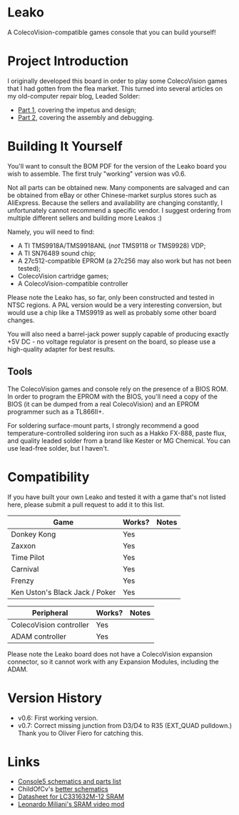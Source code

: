 # Leako
A ColecoVision-compatible games console that you can build yourself!

# Project Introduction
I originally developed this board in order to play some ColecoVision games that I had gotten from the flea market. This turned into several articles on my old-computer repair blog, Leaded Solder:

 - [Part 1](https://www.leadedsolder.com/2020/02/16/colecovision-diy-part-1.html), covering the impetus and design;
 - [Part 2](https://www.leadedsolder.com/2020/07/10/colecovision-diy-part-2.html), covering the assembly and debugging.

# Building It Yourself
You'll want to consult the BOM PDF for the version of the Leako board you wish to assemble. The first truly "working" version was v0.6.

Not all parts can be obtained new. Many components are salvaged and can be obtained from eBay or other Chinese-market surplus stores such as AliExpress. Because the sellers and availability are changing constantly, I unfortunately cannot recommend a specific vendor. I suggest ordering from multiple different sellers and building more Leakos :)

Namely, you will need to find:
 - A TI TMS9918A/TMS9918ANL (_not_ TMS9118 or TMS9928) VDP;
 - A TI SN76489 sound chip;
 - A 27c512-compatible EPROM (a 27c256 may also work but has not been tested);
 - ColecoVision cartridge games;
 - A ColecoVision-compatible controller

Please note the Leako has, so far, only been constructed and tested in NTSC regions. A PAL version would be a very interesting conversion, but would use a chip like a TMS9919 as well as probably some other board changes.

You will also need a barrel-jack power supply capable of producing exactly +5V DC - no voltage regulator is present on the board, so please use a high-quality adapter for best results.

## Tools
The ColecoVision games and console rely on the presence of a BIOS ROM. In order to program the EPROM with the BIOS, you'll need a copy of the BIOS (it can be dumped from a real ColecoVision) and an EPROM programmer such as a TL866II+.

For soldering surface-mount parts, I strongly recommend a good temperature-controlled soldering iron such as a Hakko FX-888, paste flux, and quality leaded solder from a brand like Kester or MG Chemical. You can use lead-free solder, but I haven't.

# Compatibility
If you have built your own Leako and tested it with a game that's not listed here, please submit a pull request to add it to this list.

| Game          | Works? | Notes |
|---------------|--------|-------|
| Donkey Kong   | Yes    |       |
| Zaxxon        | Yes    |       |
| Time Pilot    | Yes    |       |
| Carnival      | Yes    |       |
| Frenzy        | Yes    |       |
| Ken Uston's Black Jack / Poker | Yes    |       |

| Peripheral    | Works? | Notes |
|---------------|--------|-------|
| ColecoVision controller | Yes | |
| ADAM controller | Yes | | 

Please note the Leako board does not have a ColecoVision expansion connector, so it cannot work with any Expansion Modules, including the ADAM.

# Version History
 * v0.6: First working version.
 * v0.7: Correct missing junction from D3/D4 to R35 (EXT_QUAD pulldown.) Thank you to Oliver Fiero for catching this.

# Links
 - [Console5 schematics and parts list](https://console5.com/wiki/Colecovision)
 - ChildOfCv's [better schematics](https://atariage.com/forums/topic/285656-new-colecovision-schematics/)
 - [Datasheet for LC331632M-12 SRAM](https://www.datasheet4u.com/datasheet-pdf/Sanyo/LC331632M-12/pdf.php?id=391797)
 - [Leonardo Miliani's SRAM video mod](https://www.leonardomiliani.com/en/2019/lm80c-tms9918a/)
